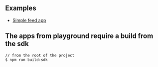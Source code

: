 ## Examples

- [Simple feed app](./feed-app)

## The apps from playground require a build from the sdk

```shell script
// from the root of the project
$ npm run build:sdk
```

